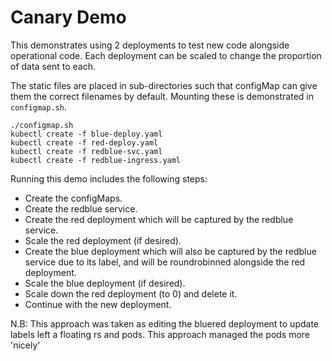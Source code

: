 # Canary Demo

This demonstrates using 2 deployments to test new code alongside operational code. Each deployment can be scaled to change the proportion of data sent to each.

The static files are placed in sub-directories such that configMap can give them the correct filenames by default. Mounting these is demonstrated in `configmap.sh`.

```
./configmap.sh
kubectl create -f blue-deploy.yaml
kubectl create -f red-deploy.yaml
kubectl create -f redblue-svc.yaml
kubectl create -f redblue-ingress.yaml
```

Running this demo includes the following steps:
* Create the configMaps.
* Create the redblue service.
* Create the red deployment which will be captured by the redblue service.
* Scale the red deployment (if desired).
* Create the blue deployment which will also be captured by the redblue service due to its label, and will be roundrobinned alongside the red deployment.
* Scale the blue deployment (if desired).
* Scale down the red deployment (to 0) and delete it.
* Continue with the new deployment.

N.B: This approach was taken as editing the bluered deployment to update labels left a floating rs and pods. This approach managed the pods more 'nicely'
